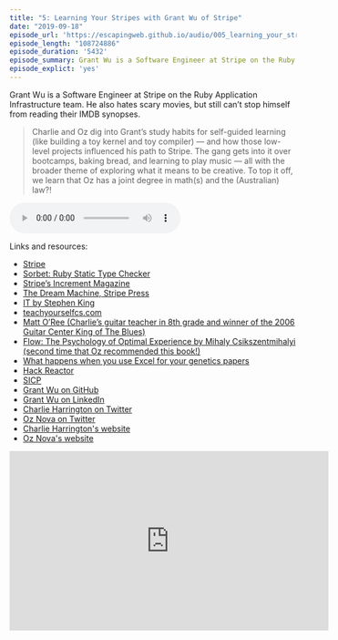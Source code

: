 ```yaml
---
title: "5: Learning Your Stripes with Grant Wu of Stripe"
date: "2019-09-18"
episode_url: 'https://escapingweb.github.io/audio/005_learning_your_stripes_with_grant_wu_of_stripe.mp3'
episode_length: "108724886"
episode_duration: '5432'
episode_summary: Grant Wu is a Software Engineer at Stripe on the Ruby Application Infrastructure team. He also hates scary movies, but still can’t stop himself from reading their IMDB synopses.
episode_explict: 'yes'
---
```


Grant Wu is a Software Engineer at Stripe on the Ruby Application Infrastructure team. He also hates scary movies, but still can’t stop himself from reading their IMDB synopses.

> Charlie and Oz dig into Grant’s study habits for self-guided learning (like building a toy kernel and toy compiler) — and how those low-level projects influenced his path to Stripe. The gang gets into it over bootcamps, baking bread, and learning to play music — all with the broader theme of exploring what it means to be creative. To top it off, we learn that Oz has a joint degree in math(s) and the (Australian) law?!

<audio controls="controls">
  <source type="audio/mp3" src="https://escapingweb.github.io/audio/005_learning_your_stripes_with_grant_wu_of_stripe.mp3"></source>
</audio>

Links and resources:
* [Stripe](https://stripe.com)
* [Sorbet: Ruby Static Type Checker](https://sorbet.org/)
* [Stripe’s Increment Magazine](https://increment.com/)
* [The Dream Machine, Stripe Press](https://press.stripe.com/)
* [IT by Stephen King](https://www.goodreads.com/book/show/830502.It)
* [teachyourselfcs.com](http://teachyourselfcs.com)
* [Matt O’Ree (Charlie’s guitar teacher in 8th grade and winner of the 2006 Guitar Center King of The Blues)](https://www.youtube.com/watch?v=v7s8m_-sA-Y)
* [Flow: The Psychology of Optimal Experience by Mihaly Csikszentmihalyi (second time that Oz recommended this book!)](https://www.amazon.com/Flow-Psychology-Experience-Perennial-Classics/dp/0061339202)
* [What happens when you use Excel for your genetics papers](https://twitter.com/awkc1996/status/1171792460198174726)
* [Hack Reactor](https://www.hackreactor.com/)
* [SICP](https://mitpress.mit.edu/sites/default/files/sicp/index.html)
* [Grant Wu on GitHub](https://github.com/gw)
* [Grant Wu on LinkedIn](https://www.linkedin.com/in/gwu01/)
* [Charlie Harrington on Twitter](https://twitter.com/whatrocks)
* [Oz Nova on Twitter](https://twitter.com/oznova_)
* [Charlie Harrington's website](https://charlieharrington.com)
* [Oz Nova's website](https://ozwrites.com)

<iframe width="560" height="315" src="https://www.youtube.com/embed/oBZO6d5WqcQ?si=G82hC0Cn46WmwW0f" title="YouTube video player" frameborder="0" allow="accelerometer; autoplay; clipboard-write; encrypted-media; gyroscope; picture-in-picture; web-share" allowfullscreen></iframe>